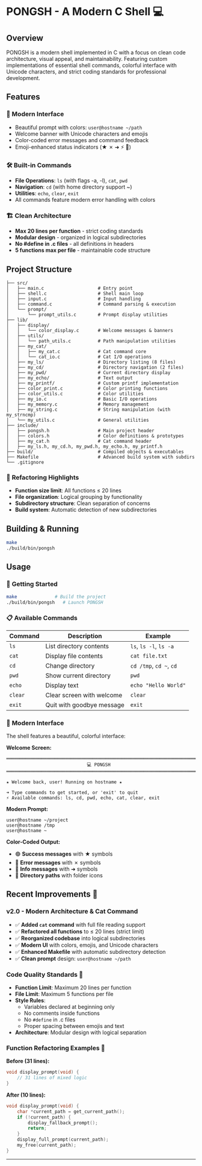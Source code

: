 # PONGSH - A Modern C Shell 💻

## Overview
PONGSH is a modern shell implemented in C with a focus on clean code architecture, visual appeal, and maintainability. Featuring custom implementations of essential shell commands, colorful interface with Unicode characters, and strict coding standards for professional development.

## Features
### 🎨 Modern Interface
- Beautiful prompt with colors: `user@hostname ~/path`
- Welcome banner with Unicode characters and emojis
- Color-coded error messages and command feedback
- Emoji-enhanced status indicators (★ ✗ ➜ ⚡ 📁)

### 🛠️ Built-in Commands
- **File Operations**: `ls` (with flags -a, -l), `cat`, `pwd`
- **Navigation**: `cd` (with home directory support ~)
- **Utilities**: `echo`, `clear`, `exit`
- All commands feature modern error handling with colors

### 🏗️ Clean Architecture
- **Max 20 lines per function** - strict coding standards
- **Modular design** - organized in logical subdirectories
- **No #define in .c files** - all definitions in headers
- **5 functions max per file** - maintainable code structure

## Project Structure
```
├── src/
│   ├── main.c                    # Entry point
│   ├── shell.c                   # Shell main loop
│   ├── input.c                   # Input handling
│   ├── command.c                 # Command parsing & execution
│   └── prompt/
│       └── prompt_utils.c        # Prompt display utilities
├── lib/
│   ├── display/
│   │   └── color_display.c       # Welcome messages & banners
│   ├── utils/
│   │   └── path_utils.c          # Path manipulation utilities
│   ├── my_cat/
│   │   ├── my_cat.c              # Cat command core
│   │   └── cat_io.c              # Cat I/O operations
│   ├── my_ls/                    # Directory listing (8 files)
│   ├── my_cd/                    # Directory navigation (2 files)
│   ├── my_pwd/                   # Current directory display
│   ├── my_echo/                  # Text output
│   ├── my_printf/                # Custom printf implementation
│   ├── color_print.c             # Color printing functions
│   ├── color_utils.c             # Color utilities
│   ├── my_io.c                   # Basic I/O operations
│   ├── my_memory.c               # Memory management
│   ├── my_string.c               # String manipulation (with my_strncmp)
│   └── my_utils.c                # General utilities
├── include/
│   ├── pongsh.h                  # Main project header
│   ├── colors.h                  # Color definitions & prototypes
│   ├── my_cat.h                  # Cat command header
│   ├── my_ls.h, my_cd.h, my_pwd.h, my_echo.h, my_printf.h
├── build/                        # Compiled objects & executables
├── Makefile                      # Advanced build system with subdirs
└── .gitignore
```

### 🔧 **Refactoring Highlights**
- **Function size limit**: All functions ≤ 20 lines
- **File organization**: Logical grouping by functionality
- **Subdirectory structure**: Clean separation of concerns
- **Build system**: Automatic detection of new subdirectories

## Building & Running
```sh
make
./build/bin/pongsh
```

## Usage

### 🚀 **Getting Started**
```sh
make              # Build the project
./build/bin/pongsh   # Launch PONGSH
```

### 📋 **Available Commands**
| Command | Description | Example |
|---------|-------------|---------|
| `ls` | List directory contents | `ls`, `ls -l`, `ls -a` |
| `cat` | Display file contents | `cat file.txt` |
| `cd` | Change directory | `cd /tmp`, `cd ~`, `cd` |
| `pwd` | Show current directory | `pwd` |
| `echo` | Display text | `echo "Hello World"` |
| `clear` | Clear screen with welcome | `clear` |
| `exit` | Quit with goodbye message | `exit` |

### 🎨 **Modern Interface**
The shell features a beautiful, colorful interface:

**Welcome Screen:**
```
═══════════════════════════════════════════════════════════════════════════════
                              💻 PONGSH                        
═══════════════════════════════════════════════════════════════════════════════

★ Welcome back, user! Running on hostname ★

➜ Type commands to get started, or 'exit' to quit
⚡ Available commands: ls, cd, pwd, echo, cat, clear, exit
```

**Modern Prompt:**
```
user@hostname ~/project
user@hostname /tmp
user@hostname ~
```

**Color-Coded Output:**
- 🟢 **Success messages** with ★ symbols
- 🔴 **Error messages** with ✗ symbols  
- 🔵 **Info messages** with ➜ symbols
- 📁 **Directory paths** with folder icons

## Recent Improvements 🎯

### v2.0 - Modern Architecture & Cat Command
- ✅ **Added `cat` command** with full file reading support
- ✅ **Refactored all functions** to ≤ 20 lines (strict limit)
- ✅ **Reorganized codebase** into logical subdirectories
- ✅ **Modern UI** with colors, emojis, and Unicode characters
- ✅ **Enhanced Makefile** with automatic subdirectory detection
- ✅ **Clean prompt** design: `user@hostname ~/path`

### Code Quality Standards 📏
- **Function Limit**: Maximum 20 lines per function
- **File Limit**: Maximum 5 functions per file  
- **Style Rules**: 
  - Variables declared at beginning only
  - No comments inside functions
  - No `#define` in .c files
  - Proper spacing between emojis and text
- **Architecture**: Modular design with logical separation

### Function Refactoring Examples 📝
**Before (31 lines):**
```c
void display_prompt(void) {
    // 31 lines of mixed logic
}
```

**After (10 lines):**
```c
void display_prompt(void) {
    char *current_path = get_current_path();
    if (!current_path) {
        display_fallback_prompt();
        return;
    }
    display_full_prompt(current_path);
    my_free(current_path);
}
```

---
